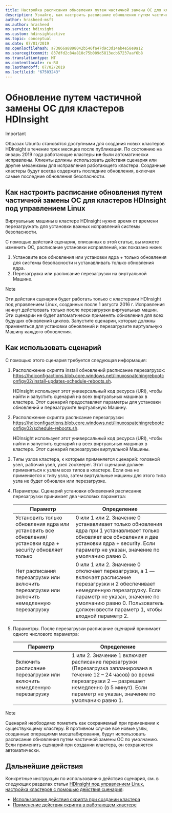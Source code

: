 ```yaml
---
title: Настройка расписания обновления путем частичной замены ОС для кластеров HDInsight в Azure
description: Узнайте, как настроить расписание обновления путем частичной замены ОС для кластеров HDInsight.
author: hrasheed-msft
ms.author: hrasheed
ms.service: hdinsight
ms.custom: hdinsightactive
ms.topic: conceptual
ms.date: 07/01/2019
ms.openlocfilehash: a73866a8898042b546fa47d9c3d14ab4e58e9a12
ms.sourcegitcommit: 837dfd2c84a810c75b009d5813ecb67237aaf6b8
ms.translationtype: MT
ms.contentlocale: ru-RU
ms.lasthandoff: 07/02/2019
ms.locfileid: "67503243"
---
```

# <a name="os-patching-for-hdinsight"></a>Обновление путем частичной замены ОС для кластеров HDInsight 

> [!IMPORTANT]
> Образах Ubuntu становятся доступными для создания новых кластеров HDInsight в течение трех месяцев после публикации. По состоянию на январь 2019 года работающие кластеры **не** были автоматически исправлены. Клиенты должны использовать действия сценария или другие механизмы для исправления работающего кластера. Созданные кластеры будут всегда содержать последние обновления, включая самые последние обновления безопасности.

## <a name="how-to-configure-the-os-patching-schedule-for-linux-based-hdinsight-clusters"></a>Как настроить расписание обновления путем частичной замены ОС для кластеров HDInsight под управлением Linux
Виртуальные машины в кластере HDInsight нужно время от времени перезагружать для установки важных исправлений системы безопасности. 

С помощью действий сценария, описанных в этой статье, вы можете изменить ОС, расписание установки исправлений, как показано ниже:
1. Установите все обновления или установки ядра + только обновления для системы безопасности и устанавливать только обновления ядра.
2. Перезагрузка или расписание перезагрузки на виртуальной Машине.

> [!NOTE]  
> Эти действия сценария будет работать только с кластерами HDInsight под управлением Linux, созданных после 1 августа 2016 г. Исправления начнут действовать только после перезагрузки виртуальных машин. Эти сценарии не будет автоматически применять обновления для всех будущих обновлений циклов. Запустите сценарии, которые должны применяться для установки обновлений и перезагрузите виртуальную Машину каждого обновления.

## <a name="how-to-use-the-script"></a>Как использовать сценарий 

С помощью этого сценария требуется следующая информация:
1. Расположение скрипта install обновлений расписание перезагрузок: https://hdiconfigactions.blob.core.windows.net/linuxospatchingrebootconfigv02/install-updates-schedule-reboots.sh.
    
   HDInsight использует этот универсальный код ресурса (URI), чтобы найти и запустить сценарий на всех виртуальных машинах в кластере. Этот сценарий предоставляет параметры для установки обновлений и перезагрузите виртуальную Машину.
  
2. Расположение скрипта расписание перезагрузки: https://hdiconfigactions.blob.core.windows.net/linuxospatchingrebootconfigv02/schedule-reboots.sh.
    
   HDInsight использует этот универсальный код ресурса (URI), чтобы найти и запустить сценарий на всех виртуальных машинах в кластере. Этот сценарий перезагрузки виртуальной Машины.
  
3. Типы узлов кластера, к которым применяется сценарий: головной узел, рабочий узел, узел zookeeper. Этот сценарий должен применяться к узлам всех типов в кластере. Если она не применяется к типу узла, затем виртуальные машины для этого типа узла не будет обновлен или перезагрузке.

4. Параметры. Сценарий установки обновлений расписание перезагрузки принимает два числовых параметра:

    | Параметр | Определение |
    | --- | --- |
    | Установить только обновления ядра или установить все обновления/установки ядра + security обновляет только |0 или 1 или 2. Значение 0 устанавливает только обновления ядра при 1 устанавливает только обновляет все обновления и две установки ядра + security. Если параметр не указан, значение по умолчанию равно 0. |
    | Нет расписания перезагрузки или включить перезагрузки или включить немедленную перезагрузку |0 или 1 или 2. Значение 0 отключает перезагрузки, а 1 — включает расписание перезагрузки и 2 обеспечивает немедленную перезагрузку. Если параметр не указан, значение по умолчанию равно 0. Пользователь должен ввести параметр 1, чтобы входной параметр 2. |
   
 5. Параметры. После перезагрузки расписание сценарий принимает одного числового параметра:

    | Параметр | Определение |
    | --- | --- |
    | Включить расписание перезагрузки или включить немедленную перезагрузку |1 или 2. Значение 1 включает расписание перезагрузки (Перезагрузка запланирована в течение 12 – 24 часов) во время перезагрузки 2 — разрешает немедленно (в 5 минут). Если параметр не указан, значение по умолчанию равно 1. |  

> [!NOTE] 
> Сценарий необходимо пометить как сохраняемый при применении к существующему кластеру. В противном случае все новые узлы, созданные операциями масштабирования, будут использовать расписание обновления путем частичной замены ОС по умолчанию.  Если применить сценарий при создании кластера, он сохраняется автоматически.


## <a name="next-steps"></a>Дальнейшие действия

Конкретные инструкции по использованию действия сценария, см. в следующих разделах статьи [HDInsight под управлением Linux, настройка кластеров с помощью действия сценария](hdinsight-hadoop-customize-cluster-linux.md):

* [Использование действия скрипта при создании кластера](hdinsight-hadoop-customize-cluster-linux.md#use-a-script-action-during-cluster-creation)
* [Применение действия скрипта в работающем кластере](hdinsight-hadoop-customize-cluster-linux.md#apply-a-script-action-to-a-running-cluster)
